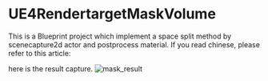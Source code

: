 # UE4RendertargetMaskVolume
This is a Blueprint project which implement a space split method by scenecapture2d actor and postprocess material. If you read chinese, please refer to this article:

here is the result capture.
![mask_result](https://user-images.githubusercontent.com/4982625/152630354-d734a033-1c26-4e23-8d14-8057bc8fbb67.png)
